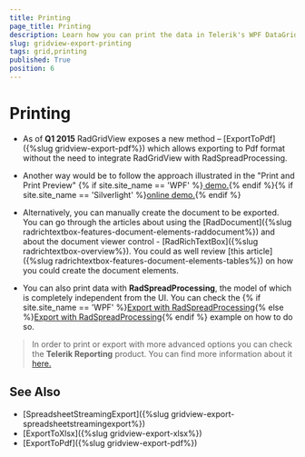 ```yaml
---
title: Printing
page_title: Printing
description: Learn how you can print the data in Telerik's WPF DataGrid with RadSpreadProcessing, the model of which is completely independent from the UI.
slug: gridview-export-printing
tags: grid,printing
published: True
position: 6
---
```


# Printing

* As of __Q1 2015__ RadGridView exposes a new method – [ExportToPdf]({%slug gridview-export-pdf%}) which allows exporting to Pdf format without the need to integrate RadGridView with RadSpreadProcessing.

* Another way would be to follow the approach illustrated in the "Print and Print Preview" {% if site.site_name == 'WPF' %}[ demo.](https://demos.telerik.com/wpf/){% endif %}{% if site.site_name == 'Silverlight' %}[online demo.](https://demos.telerik.com/silverlight/#GridView/PrintAndPrintPreview){% endif %}

* Alternatively, you can manually create the document to be exported.
You can go through the articles about using the [RadDocument]({%slug radrichtextbox-features-document-elements-raddocument%}) and about the document viewer control - [RadRichTextBox]({%slug radrichtextbox-overview%}). You could as well review [this article]({%slug radrichtextbox-features-document-elements-tables%}) on how you could create the document elements.

* You can also print data with __RadSpreadProcessing__, the model of which is completely independent from the UI. You can check the {% if site.site_name == 'WPF' %}[Export with RadSpreadProcessing](https://demos.telerik.com/wpf/){% else %}[Export with RadSpreadProcessing](https://demos.telerik.com/silverlight/#SpreadProcessing/RadGridViewIntegration){% endif %} example on how to do so.

>In order to print or export with more advanced options you can check the __Telerik Reporting__ product. You can find more information about it [here.](http://www.telerik.com/products/reporting.aspx)
        
## See Also

* [SpreadsheetStreamingExport]({%slug gridview-export-spreadsheetstreamingexport%})
* [ExportToXlsx]({%slug gridview-export-xlsx%})
* [ExportToPdf]({%slug gridview-export-pdf%})